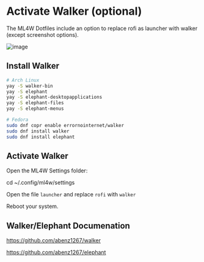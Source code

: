 # Activate Walker (optional)

The ML4W Dotfiles include an option to replace rofi as launcher with walker (except screenshot options).

![image](/walker.jpg)

## Install Walker

```bash
# Arch Linux
yay -S walker-bin
yay -S elephant
yay -S elephant-desktopapplications
yay -S elephant-files
yay -S elephant-menus
```

```bash
# Fedora
sudo dnf copr enable errornointernet/walker
sudo dnf install walker
sudo dnf install elephant
```

## Activate Walker

Open the ML4W Settings folder:

cd ~/.config/ml4w/settings

Open the file `launcher` and replace `rofi` with `walker`

Reboot your system.

## Walker/Elephant Documenation

https://github.com/abenz1267/walker

https://github.com/abenz1267/elephant
